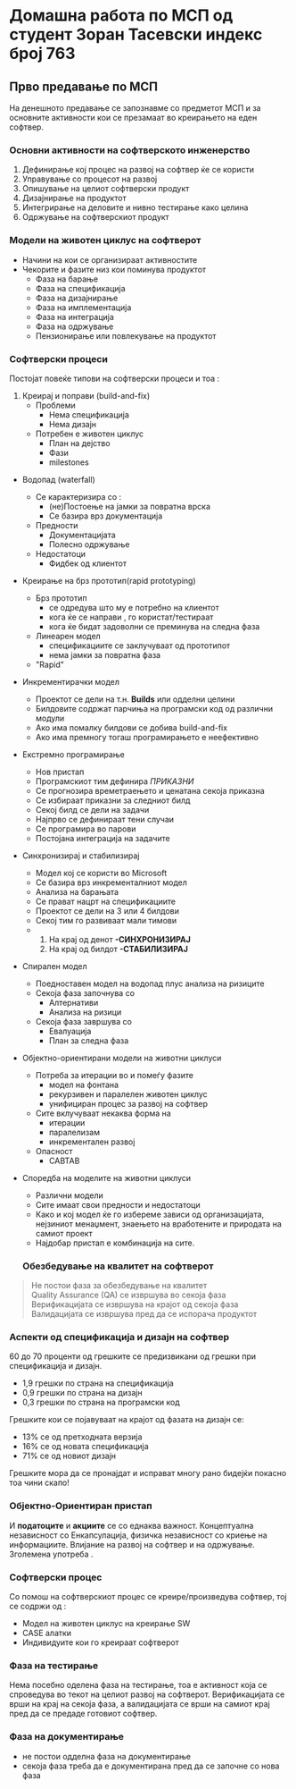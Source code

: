 ﻿# Домашна работа по МСП од студент Зоран Тасевски индекс број 763

## Прво предавање по МСП

 На денешното предавање се запознавме со предметот МСП и за основните активности кои се презамаат во креирањето на еден софтвер.

### Основни активности на софтверското инженерство

 1. Дефинирање кој процес на развој на софтвер ќе се користи
 2. Управување со процесот на развој
 3. Опишување на целиот софтверски продукт
 4. Дизајнирање на продуктот
 5. Интегрирање на деловите и нивно тестирање како целина
 6. Одржување на софтверскиот продукт

### Модели на животен циклус на софтверот

* Начини на кои се организираат активностите
* Чекорите и фазите низ кои поминува продуктот  
    - Фаза на барање
    - Фаза на спецификација
    - Фаза на дизајнирање
    - Фаза на имплементација
    - Фаза на интеграција
    - Фаза на одржување
    - Пензионирање или повлекување на продуктот

### Софтверски процеси

Постојат повеќе типови на софтверски процеси и тоа :
1. Креирај и поправи (build-and-fix)
    - Проблеми
        * Нема спецификација
        * Нема дизајн
    - Потребен е животен циклус
        * План на дејство
        * Фази
        * milestones
+ Водопад (waterfall)
    - Се карактеризира со :
        * (не)Постоење на јамки за повратна врска
        * Се базира врз документација
    - Предности
        * Документацијата
        * Полесно одржување
    - Недостатоци
        * Фидбек од клиентот
+ Креирање на брз прототип(rapid prototyping)
    - Брз прототип
        * се одредува што му е потребно на клиентот
        * кога ќе се направи , го користат/тестираат
        * кога ќе бидат задоволни се преминува на следна фаза
    - Линеарен модел
        * спецификациите се заклучуваат од прототипот
        * нема јамки за повратна фаза
    - "Rapid"
+ Инкрементирачки модел
    - Проектот се дели на т.н. **Builds** или одделни целини
    - Билдовите содржат парчиња на програмски код од различни модули
    - Ако има помалку билдови се добива build-and-fix
    - Ако има премногу тогаш програмирањето е неефективно
+ Екстремно програмирање
    - Нов пристап
    - Програмскиот тим дефинира *ПРИКАЗНИ*
    - Се прогнозира времетраењето и ценатана секоја приказна
    - Се избираат приказни за следниот билд
    - Секој билд се дели на задачи
    - Најпрво се дефинираат тени случаи
    - Се програмира во парови
    - Постојана интеграција на задачите
+ Синхронизирај и стабилизирај
    - Модел кој се користи во Microsoft
    - Се базира врз инкременталниот модел
    - Анализа на барањата
    - Се прават нацрт на спецификациите
    - Проектот се дели на 3 или 4 билдови
    - Секој тим го развиваат мали тимови
    - 1. На крај од денот **-СИНХРОНИЗИРАЈ**
      2. На крај од билдот **-СТАБИЛИЗИРАЈ**
+ Спирален модел
    - Поедноставен модел на водопад плус анализа на ризиците
    - Секоја фаза започнува со
        * Алтернативи
        * Анализа на ризици
    - Секоја фаза завршува со
        * Евалуација
        * План за следна фаза
+ Објектно-ориентирани модели на животни циклуси
    - Потреба за итерации во и помеѓу фазите
        * модел на фонтана
        * рекурзивен и паралелен животен циклус
        * унифициран процес за развој на софтвер
    - Сите вклучуваат некаква форма на
      * итерации
      * паралелизам
      * инкрементален развој
    - Опасност
      * CABTAB
+ Споредба на моделите на животни циклуси
  - Различни модели
  - Сите имаат свои предности и недостатоци
  - Како и кој модел ќе го избереме зависи од организацијата, нејзиниот менаџмент, знаењето на вработените и природата на самиот проект
  - Најдобар пристап е комбинација на сите.

  ### Обезбедување на квалитет на софтверот

> Не постои фаза за обезбедување на квалитет  
> Quality Assurance (QA) се извршува во секоја фаза  
> Верификацијата се извршува на крајот од секоја фаза  
> Валидацијата се извршува пред да се испорача продуктот  


 ### Аспекти од спецификација и дизајн на софтвер

 60 до 70 проценти од грешките се предизвикани од грешки при спецификација и дизајн.
 - 1,9 грешки по страна на спецификација
 - 0,9 грешки по страна на дизајн
 - 0,3 грешки по страна на програмски код

Грешките кои се појавуваат на крајот од фазата на дизајн се:
* 13% се од претходната верзија
* 16% се од новата спецификација
* 71% се од новиот дизајн

Грешките мора да се пронајдат и исправат многу рано бидејќи покасно тоа чини скапо!

### Објектно-Ориентиран пристап

И **податоците** и **акциите** се со еднаква важност. Концептуална независност со Енкапсулација, физичка независност со криење на информациите. Влијание на развој на софтвер и на одржување. Зголемена употреба .

### Софтверски процес
Со помош на софтверскиот процес се креире/произведува софтвер, тој се содржи од :
- Модел на животен циклус на креирање SW
- CASE алатки
- Индивидуите кои го креираат софтверот

### Фаза на тестирање

Нема посебно оделена фаза на тестирање, тоа е активност која се спроведува во текот на целиот развој на софтверот. Верификацијата се врши на крај на секоја фаза, а валидацијата се врши на самиот крај пред да се предаде готовиот софтвер.

### Фаза на документирање

- не постои одделна фаза на документирање
- секоја фаза треба да е документирана пред да се започне со нова фаза 
